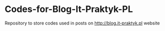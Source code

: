 # Codes-for-Blog-It-Praktyk-PL
Repository to store codes used in posts on http://blog.it-praktyk.pl website
